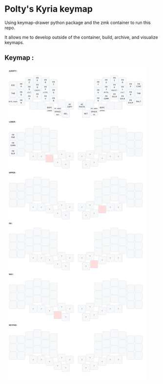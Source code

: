 # Polty's Kyria keymap

Using keymap-drawer python package and the zmk container to run this repo.

It allows me to develop outside of the container, build, archive, and visualize keymaps.

## Keymap :
![The last keymap pushed to this repo](svg/kyria.svg)